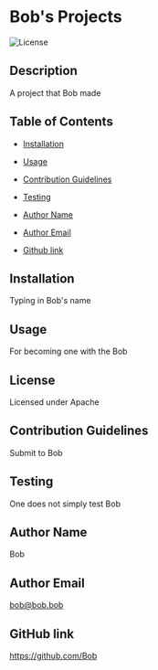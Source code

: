 # Bob's Projects
  ![License](https://img.shields.io/badge/license-Apache-blue.svg)

  ## Description

  A project that Bob made

  ## Table of Contents

  * [Installation](#installation)

  * [Usage](#usage)

  * [Contribution Guidelines](#contribution-guidelines)

  * [Testing](#testing)

  * [Author Name](#author-name)

  * [Author Email](#author-email)

  * [Github link](#github-link)

  ## Installation

  Typing in Bob's name

  ## Usage

  For becoming one with the Bob

  ## License
    
  Licensed under Apache

  ## Contribution Guidelines

  Submit to Bob

  ## Testing
    
  One does not simply test Bob

  ## Author Name

  Bob

  ## Author Email

  bob@bob.bob

  ## GitHub link

  https://github.com/Bob
  